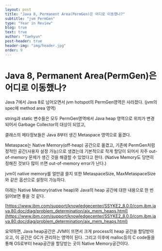 ```yaml
---
layout: post
title: "Java 8, Permanent Area(PermGen)은 어디로 이동했나?"
subtitle: "jvm PermGen"
type: "Year in Review"
blog: true
text: true
author: "Taehyun"
post-header: true
header-img: "img/header.jpg"
order: 9
---
```


# Java 8, Permanent Area(PermGen)은 어디로 이동했나?

Java 7에서 Java 8로 넘어오면서 jvm hotspot의 PermGen영역은 사라졌다. (jvm의 spec에 method area 영역)

string과 static 변수들은 모두 PermGen영역에서 Java heap 영역으로 위치가 변경되어서 Garbage Collector의 대상이 되었고,

클래스의 메타정보들은 Java 8부터 생긴 Metaspace 영역으로 옮겼다.

Metaspace는 Native Memory(off-heap) 공간으로 옮겼고, 기존에 PermGen처럼 정적인 공간(사용자 설정 가능)으로 생겼는데 기본적으로 작게 할당이 되어서 자주 out-of-memory 문제가 생긴 것을 해결할 수 있었다고 한다.
(Native Memory도 당연히 정해진 것보다 많이 쓰면 out-of-memory error가 난다.)

jvm이 native memory를 얼만큼 쓸지 또한 MetaspaceSize, MaxMetaspaceSize와 같은 옵션으로 설정이 가능하다.

아래는 Native Memory(native heap)와 Java의 heap 공간에 대한 내용으로 한 번 읽어보면 좋을 것 같다.

[https://www.ibm.com/support/knowledgecenter/SSYKE2_8.0.0/com.ibm.java.80.doc/diag/problem_determination/aix_mem_heaps.html](https://www.ibm.com/support/knowledgecenter/SSYKE2_8.0.0/com.ibm.java.80.doc/diag/problem_determination/aix_mem_heaps.html)

요약하면, Java heap공간은 JVM이 뜨면서 크게 process의 heap 공간을 할당받아 오고, 이 공간은 GC가 관리하는 영역이 된다. 그리고 이후에 malloc등의 C code들을 통해 OS로부터 heap공간을 할당받는 곳이 Native Memory공간이다.
